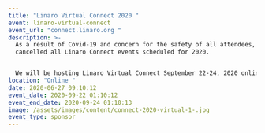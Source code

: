 ```yaml
---
title: "Linaro Virtual Connect 2020 "
event: linaro-virtual-connect
event_url: "connect.linaro.org "
description: >-
  As a result of Covid-19 and concern for the safety of all attendees, we have
  cancelled all Linaro Connect events scheduled for 2020.


  We will be hosting Linaro Virtual Connect September 22-24, 2020 online. This event will be a 3 day series of technical keynotes, sessions, and more. 
location: "Online "
date: 2020-06-27 09:10:12
event_date: 2020-09-22 01:10:12
event_end_date: 2020-09-24 01:10:13
image: /assets/images/content/connect-2020-virtual-1-.jpg
event_type: sponsor
---
```

